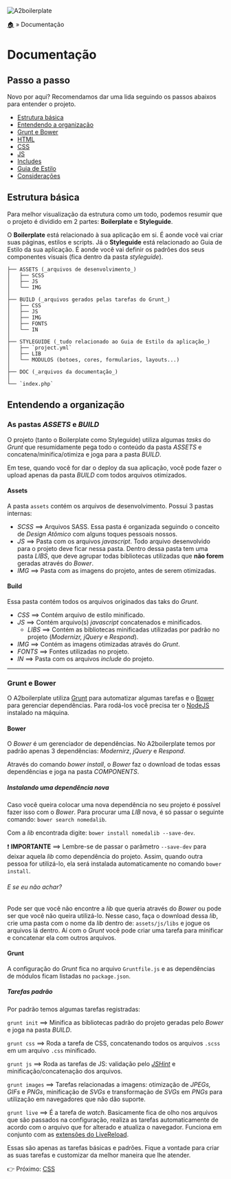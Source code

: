 ![A2boilerplate](https://cloud.githubusercontent.com/assets/1345662/4002471/12af2f4c-296d-11e4-8c6d-ddee89d68c85.png)

[:house:](../../../) » Documentação

# Documentação

## Passo a passo

Novo por aqui? Recomendamos dar uma lida seguindo os passos abaixos para entender o projeto.

* [Estrutura básica](#estrutura-b%C3%A1sica)
* [Entendendo a organização](#entendendo-a-organiza%C3%A7%C3%A3o)
* [Grunt e Bower](#grunt-e-bower)
* [HTML](html.md)
* [CSS](css.md)
* [JS](js.md)
* [Includes](includes.md)
* [Guia de Estilo](styleguide.md)
* [Considerações](outros.md)

## Estrutura básica

Para melhor visualização da estrutura como um todo, podemos resumir que o projeto é dividido em 2 partes: **Boilerplate** e **Styleguide**.

O **Boilerplate** está relacionado à sua aplicação em si. É aonde você vai criar suas páginas, estilos e scripts. Já o **Styleguide** está relacionado ao Guia de Estilo da sua aplicação. É aonde você vai definir os padrões dos seus componentes visuais (fica dentro da pasta _styleguide_).

```
├── ASSETS (_arquivos de desenvolvimento_)
│   ├── SCSS
│   ├── JS
│   └── IMG
│
├── BUILD (_arquivos gerados pelas tarefas do Grunt_)
│   ├── CSS
│   ├── JS
│   ├── IMG
│   ├── FONTS
│   └── IN
│
├── STYLEGUIDE (_tudo relacionado ao Guia de Estilo da aplicação_)
│   ├── `project.yml`
│   ├── LIB
│   └── MODULOS (botoes, cores, formularios, layouts...)
│
├── DOC (_arquivos da documentação_)
│
└── `index.php`
```

## Entendendo a organização

### As pastas _ASSETS_ e _BUILD_

O projeto (tanto o Boilerplate como Styleguide) utiliza algumas _tasks_ do _Grunt_ que resumidamente pega todo o conteúdo da pasta _ASSETS_ e concatena/minifica/otimiza e joga para a pasta _BUILD_.

Em tese, quando você for dar o deploy da sua aplicação, você pode fazer o upload apenas da pasta _BUILD_ com todos arquivos otimizados.

#### Assets

A pasta `assets` contém os arquivos de desenvolvimento. Possui 3 pastas internas:

* _SCSS_ ==> Arquivos SASS. Essa pasta é organizada seguindo o conceito de _Design Atômico_ com alguns toques pessoais nossos.
* _JS_ ==> Pasta com os arquivos _javascript_. Todo arquivo desenvolvido para o projeto deve ficar nessa pasta. Dentro dessa pasta tem uma pasta _LIBS_, que deve agrupar todas bibliotecas utilizadas que **não forem** geradas através do _Bower_.
* _IMG_ ==> Pasta com as imagens do projeto, antes de serem otimizadas.

#### Build

Essa pasta contém todos os arquivos originados das taks do _Grunt_.

* _CSS_ ==> Contém arquivo de estilo minificado.
* _JS_ ==> Contém arquivo(s) _javascript_ concatenados e minificados.
    - _LIBS_ ==> Contém as bibliotecas minificadas utilizadas por padrão no projeto (_Modernizr, jQuery_ e _Respond_).
* _IMG_ ==> Contém as imagens otimizadas através do _Grunt_.
* _FONTS_ ==> Fontes utilizadas no projeto.
* _IN_ ==> Pasta com os arquivos _include_ do projeto.

---

### Grunt e Bower

O A2boilerplate utiliza [Grunt](http://gruntjs.com/) para automatizar algumas tarefas e o [Bower](http://bower.io/) para gerenciar dependências. Para rodá-los você precisa ter o [NodeJS](http://nodejs.org/) instalado na máquina.

#### Bower

O _Bower_ é um gerenciador de dependências. No A2boilerplate temos por padrão apenas 3 dependências: _Modernirz_, _jQuery_ e _Respond_.

Através do comando _bower install_, o _Bower_ faz o download de todas essas dependências e joga na pasta _COMPONENTS_.  

##### Instalando uma dependência nova

Caso você queira colocar uma nova dependência no seu projeto é possível fazer isso com o _Bower_. Para procurar uma _LIB_ nova, é só passar o seguinte comando: `bower search nomedalib`. 

Com a _lib_ encontrada digite: `bower install nomedalib --save-dev`.

:exclamation: **IMPORTANTE** ==> Lembre-se de passar o parâmetro `--save-dev` para deixar aquela _lib_ como dependência do projeto. Assim, quando outra pessoa for utilizá-lo, ela será instalada automaticamente no comando `bower install`.

###### E se eu não achar?

Pode ser que você não encontre a _lib_ que queria através do _Bower_ ou pode ser que você não queira utilizá-lo. Nesse caso, faça o download dessa _lib_, crie uma pasta com o nome da _lib_ dentro de: `assets/js/libs` e jogue os arquivos lá dentro. Aí com o _Grunt_ você pode criar uma tarefa para minificar e concatenar ela com outros arquivos.

#### Grunt

A configuração do _Grunt_ fica no arquivo `Gruntfile.js` e as dependências de módulos ficam listadas no `package.json`.

##### Tarefas padrão

Por padrão temos algumas tarefas registradas:

`grunt init` ==> Minifica as bibliotecas padrão do projeto geradas pelo _Bower_ e joga na pasta _BUILD_.

`grunt css` ==> Roda a tarefa de CSS, concatenando todos os arquivos `.scss` em um arquivo `.css` minificado.

`grunt js` ==> Roda as tarefas de JS: validação pelo [_JSHint_](http://www.jshint.com/) e minificação/concatenação dos arquivos.

`grunt images` ==> Tarefas relacionadas a imagens: otimização de _JPEGs, GIFs_ e _PNGs_, minificação de _SVGs_ e transformação de _SVGs_ em _PNGs_ para utilização em navegadores que não dão suporte.

`grunt live` ==> É a tarefa de _watch_. Basicamente fica de olho nos arquivos que são passados na configuração, realiza as tarefas automaticamente de acordo com o arquivo que for alterado e atualiza o navegador. Funciona em conjunto com as [extensões do LiveReload](http://feedback.livereload.com/knowledgebase/articles/86242-how-do-i-install-and-use-the-browser-extensions).

Essas são apenas as tarefas básicas e padrões. Fique a vontade para criar as suas tarefas e customizar da melhor maneira que lhe atender.

:point_right: Próximo: [CSS](css.md)